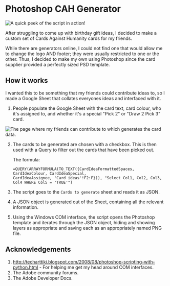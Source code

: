 # Photoshop CAH Generator

![A quick peek of the script in action!](https://i.imgur.com/4CwHYiz.gif)

After struggling to come up with birthday gift ideas, I decided to make a custom set of Cards Against Humanity cards for my friends.

While there are generators online, I could not find one that would allow me to change the logo AND footer; they were usually restricted to one or the other. Thus, I decided to make my own using Photoshop since the card supplier provided a perfectly sized PSD template.

## How it works

I wanted this to be something that my friends could contribute ideas to, so I made a Google Sheet that collates everyones ideas and interfaced with it.

1. People populate the Google Sheet with the card text, card colour, who it's assigned to, and whether it's a special "Pick 2" or "Draw 2 Pick 3" card.

![The page where my friends can contribute to which generates the card data.](https://i.imgur.com/SMoU85N.png)

2. The cards to be generated are chosen with a checkbox. This is then used with a Query to filter out the cards that have been picked out.

    The formula: 
    ```
    =QUERY(ARRAYFORMULA(TO_TEXT({CardIdeaFormattedSpaces, CardIdeaColour, CardIdeaSpecial, 
    CardIdeaAssignee, 'Card ideas'!F2:F})), "Select Col1, Col2, Col3, Col4 WHERE Col5 = 'TRUE'")
    ```
3. The script goes to the `Cards to generate` sheet and reads it as JSON.
4. A JSON object is generated out of the Sheet, containing all the relevant information.
5. Using the Windows COM interface, the script opens the Photoshop template and iterates through the JSON object, hiding and showing layers as appropriate and saving each as an appropriately named PNG file.

## Acknowledgements

1. http://techarttiki.blogspot.com/2008/08/photoshop-scripting-with-python.html - For helping me get my head around COM interfaces.
2. The Adobe community forums.
3. The Adobe Developer Docs.